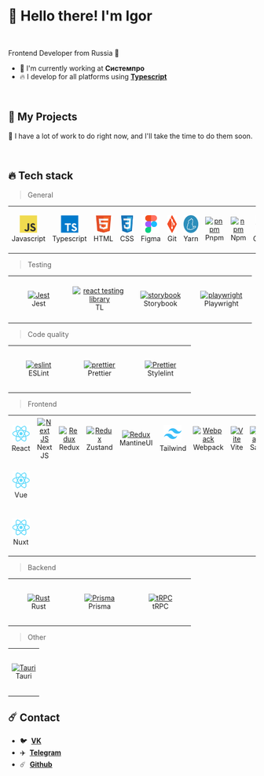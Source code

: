 # 👋 Hello there! I'm Igor

<br>

Frontend Developer from Russia 🧊

- :office: I'm currently working at **Системпро**
- :fire: I develop for all platforms using **[Typescript](https://www.typescriptlang.org/)**

<br>

[//]: # (## 📦 My Packages)

[//]: # ()

[//]: # (in Progress)

## 🔬 My Projects

🩻 I have a lot of work to do right now, and I'll take the time to do them soon.

<br>

## 🔥 Tech stack

> General

<table width='100%'>
  <tr>
    <td align="center" width="110" height="90">
        <a href='#stack'>
            <img src="https://raw.githubusercontent.com/devicons/devicon/1119b9f84c0290e0f0b38982099a2bd027a48bf1/icons/javascript/javascript-original.svg" width="36" height="36" alt="javascript" />
        </a>
        <br/>Javascript
    </td>
    <td align="center" width="110" height="90">
        <a href='#stack'>
            <img src="https://raw.githubusercontent.com/devicons/devicon/1119b9f84c0290e0f0b38982099a2bd027a48bf1/icons/typescript/typescript-original.svg" width="36" height="36" alt="typescript" />
        </a>
        <br/>Typescript
    </td>
    <td align="center" width="110" height="90">
        <a href='#stack'>
        <img src="https://github.com/devicons/devicon/blob/master/icons/html5/html5-original.svg" width="36" height="36" alt="Html5" />
        </a>
        <br/>HTML
    </td>
    <td align="center" width="110" height="90">
        <a href='#stack'>
        <img src="https://github.com/devicons/devicon/blob/master/icons/css3/css3-original.svg" width="36" height="36" alt="css3" />
        </a>
        <br/>CSS
    </td>
    <td align="center" width="110" height="90">
        <a href='#stack'>
        <img src="https://raw.githubusercontent.com/devicons/devicon/1119b9f84c0290e0f0b38982099a2bd027a48bf1/icons/figma/figma-original.svg" width="36" height="36" alt="figma" />
        </a>
        <br/>Figma
    </td>
    <td align="center" width="110" height="90">
        <a href='#stack'>
        <img src="https://raw.githubusercontent.com/devicons/devicon/1119b9f84c0290e0f0b38982099a2bd027a48bf1/icons/git/git-original.svg" width="36" height="36" alt="git" />
        </a>
        <br/>Git
    </td>
    <td align="center" width="110" height="90">
        <a href='#stack'>
        <img src="https://raw.githubusercontent.com/devicons/devicon/1119b9f84c0290e0f0b38982099a2bd027a48bf1/icons/yarn/yarn-original.svg" width="36" height="36" alt="yarn" />
        </a>
        <br/>Yarn
    </td>
    <td align="center" width="110" height="90">
        <a href='#stack'>
        <img src="https://pnpm.io/img/pnpm-no-name-with-frame.svg" width="36" height="36" alt="pnpm" />
        </a>
        <br/>Pnpm
    </td>
    <td align="center" width="110" height="90">
        <a href='#stack'>
        <img src="https://brandeps.com/icon-download/N/Npm-icon-vector-05.svg" width="36" height="36" alt="npm" />
        </a>
        <br/>Npm
    </td>
    <td align="center" width="110" height="90">
        <a href='#stack'>
        <img src="https://github.com/devicons/devicon/blob/master/icons/github/github-original.svg" width="36" height="36" alt="github" />
        </a>
        <br/>GitHub
    </td>
    <td align="center" width="110" height="90">
        <a href='#stack'>
        <img src="https://github.com/devicons/devicon/blob/master/icons/docker/docker-original.svg" width="36" height="36" alt="docker" />
        </a>
        <br/>Docker
    </td>
</tr>
</table>

> Testing

<table width='100%'>
  <tr>
    <td align="center" width="110" height="90">
        <a href='#stack'>
        <img src="https://brandeps.com/icon-download/J/Jest-icon-vector-02.svg" width="36" height="36" alt="Jest" />
        </a>
        <br/>Jest
    </td>
    <td align="center" width="110" height="90">
        <a href='#stack'>
        <img src="https://assets.devographics.com/projects/testing_library.png" width="36" height="36" alt="react testing library" />
        </a>
        <br/>TL
    </td>
    <td align="center" width="110" height="90">
        <a href='#stack'>
        <img src="https://brandeps.com/icon-download/S/Storybook-icon-vector-02.svg" width="36" height="36" alt="storybook" />
        </a>
        <br/>Storybook
    </td>
    <td align="center" width="110" height="90">
        <a href='#stack'>
        <img src="https://playwright.dev/img/playwright-logo.svg" width="36" height="36" alt="playwright" />
        </a>
        <br/>Playwright
    </td>
</tr>
</table>

> Code quality


<table width='100%'>
  <tr>
    <td align="center" width="110" height="90">
        <a href='#stack'>
        <img src="https://brandeps.com/icon-download/E/Eslint-icon-vector-02.svg" width="36" height="36" alt="eslint" />
        </a>
        <br/>ESLint
    </td>
    <td align="center" width="110" height="90">
        <a href='#stack'>
        <img src="https://brandeps.com/icon-download/P/Prettier-icon-vector-02.svg" width="36" height="36" alt="prettier" />
        </a>
        <br/>Prettier
    </td>
    <td align="center" width="110" height="90">
        <a href='#stack'>
        <img src="https://brandeps.com/logo-download/S/Stylelint-logo-vector-01.svg" width="36" height="36" alt="Prettier" />
        </a>
        <br/>Stylelint
    </td>
</tr>
</table>

> Frontend

<table width='100%'>
  <tr>
    <td align="center" width="110" height="90">
        <a href='#stack'>
        <img src="https://github.com/devicons/devicon/blob/master/icons/react/react-original.svg" width="36" height="36" alt="React" />
        </a>
        <br/>React
    </td>
    <td align="center" width="110" height="90">
        <a href='#stack'>
        <img src="https://raw.githubusercontent.com/samfromaway/samfromaway/master/.github/images/nextjs.png" width="36" height="36" alt="Next JS" />
        </a>
        <br/>Next JS
    </td>
    <td align="center" width="110" height="90">
        <a href='#stack'>
        <img src="https://cdn.worldvectorlogo.com/logos/redux.svg" width="36" height="36" alt="Redux" />
        </a>
        <br/>Redux
    </td>
    <td align="center" width="110" height="90">
        <a href='#stack'>
        <img src="https://user-images.githubusercontent.com/958486/218346783-72be5ae3-b953-4dd7-b239-788a882fdad6.svg" width="36" height="36" alt="Redux" />
        </a>
        <br/>Zustand
    </td>
    <td align="center" width="110" height="90">
        <a href='#stack'>
        <img src="https://avatars.githubusercontent.com/u/79146003?s=48&v=4" width="36" height="36" alt="Redux" />
        </a>
        <br/>MantineUI
    </td>
    <td align="center" width="110" height="90">
        <a href='#stack'>
        <img src="https://github.com/devicons/devicon/blob/master/icons/tailwindcss/tailwindcss-original.svg" width="36" height="36" alt="Tailwind" />
        </a>
        <br/>Tailwind
    </td>
    <td align="center" width="110" height="90">
        <a href='#stack'>
        <img src="https://brandeps.com/icon-download/W/Webpack-icon-vector-02.svg" width="36" height="36" alt="Webpack" />
        </a>
        <br/>Webpack
    </td>
    <td align="center" width="110" height="90">
        <a href='#stack'>
        <img src="https://vitejs.dev/logo.svg" width="36" height="36" alt="Vite" />
        </a>
        <br/>Vite
    </td>
    <td align="center" width="110" height="90">
        <a href='#stack'>
        <img src="https://brandeps.com/icon-download/S/Sass-icon-vector-04.svg" width="36" height="36" alt="Sass" />
        </a>
        <br/>Sass
    </td>
</tr>
  <tr>
    <td align="center" width="110" height="90">
        <a href='#stack'>
        <img src="https://github.com/devicons/devicon/blob/master/icons/react/react-original.svg" width="36" height="36" alt="Vue" />
        </a>
        <br/>Vue
    </td>
  </tr>
  <tr>
    <td align="center" width="110" height="90">
        <a href='#stack'>
        <img src="https://github.com/devicons/devicon/blob/master/icons/react/react-original.svg" width="36" height="36" alt="Nuxt" />
        </a>
        <br/>Nuxt
    </td>
  </tr>
</table>

> Backend

<table width='100%'>
  <tr>
    <td align="center" width="110" height="90">
        <a href='#stack'>
        <img src="https://www.rust-lang.org/static/images/rust-logo-blk.svg" width="36" height="36" alt="Rust" />
        </a>
        <br/>Rust
    </td>
    <td align="center" width="110" height="90">
        <a href='#stack'>
        <img src="https://brandeps.com/icon-download/P/Prisma-icon-vector-01.svg" width="36" height="36" alt="Prisma" />
        </a>
        <br/>Prisma
    </td>
    <td align="center" width="110" height="90">
        <a href='#stack'>
        <img src="https://trpc.io/img/logo.svg" width="36" height="36" alt="tRPC" />
        </a>
        <br/>tRPC
    </td>
  </tr>
</table>

> Other

<table width='100%'>
  <tr>
    <td align="center" height="90">
        <a href='#stack'>
        <img src="https://tauri.app/_astro/logo.DCjQDXhk.svg" height="36" alt="Tauri" />
        </a>
        <br>Tauri
    </td>
  </tr> 
</table>
 
## ☄️ Contact

- :bird: &nbsp;**[VK](https://vk.com/gigorbyte)**
- :airplane: &nbsp;**[Telegram](https://t.me/gigorext)**
- :comet: &nbsp;**[Github](https://github.com/Igor-Iugin)**
